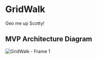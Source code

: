 # GridWalk

Geo me up Scotty!

## MVP Architecture Diagram


![GridWalk - Frame 1](https://github.com/user-attachments/assets/55e73ff7-2100-4f4c-8b71-e8fe28b9472b)
